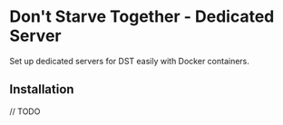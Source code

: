 # Don't Starve Together - Dedicated Server

Set up dedicated servers for DST easily with Docker containers. 

## Installation

// TODO
